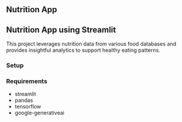 <!DOCTYPE html>
<html lang="en">
<head>
    <meta charset="UTF-8">
   
</head>
<body>
    <h2>Nutrition App</h2>
    <body>
    <h2>Nutrition App using Streamlit </h2>
    <p>This project leverages nutrition data from various food databases and provides insightful analytics to support healthy eating patterns.</p>
<h3></h3>
    <h3><b>Setup</b></h3>
    <h3>Requirements</h3>
   <ul>
  <li>streamlit</li>
  <li>pandas</li>
  <li>tensorflow</li>
  <li>google-generativeai</li>
</ul>

